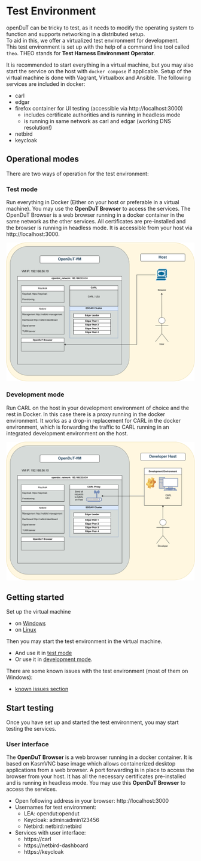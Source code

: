 # Test Environment

openDuT can be tricky to test, as it needs to modify the operating system to function and supports networking in a distributed setup.  
To aid in this, we offer a virtualized test environment for development.  
This test environment is set up with the help of a command line tool called `theo`.
THEO stands for **Test Harness Environment Operator**.

It is recommended to start everything in a virtual machine, but you may also start the service on the host with `docker compose` if applicable.
Setup of the virtual machine is done with Vagrant, Virtualbox and Ansible.
The following services are included in docker:
- carl
- edgar
- firefox container for UI testing (accessible via http://localhost:3000) 
  - includes certificate authorities and is running in headless mode
  - is running in same network as carl and edgar (working DNS resolution!)
- netbird
- keycloak

## Operational modes

There are two ways of operation for the test environment:

### Test mode

Run everything in Docker (Either on your host or preferable in a virtual machine).
You may use the **OpenDuT Browser** to access the services.
The OpenDuT Browser is a web browser running in a docker container in the same network as the other services.
All certificates are pre-installed and the browser is running in headless mode.
It is accessible from your host via http://localhost:3000.

![OpenDuT-VM](.img/opendut-vm-user.drawio.svg)

### Development mode

Run CARL on the host in your development environment of choice and the rest in Docker.
In this case there is a proxy running in the docker environment. 
It works as a drop-in replacement for CARL in the docker environment, which is forwarding the traffic to CARL running in an integrated development environment on the host.

![OpenDuT-VM](.img/opendut-vm-development.drawio.svg)

## Getting started

Set up the virtual machine
* on [Windows](theo-setup-vm-windows.md)
* on [Linux](theo-setup-vm-linux.md)

Then you may start the test environment in the virtual machine.
* And use it in [test mode](theo-use-test-mode.md)
* Or use it in [development mode](theo-use-development-mode.md).

There are some known issues with the test environment (most of them on Windows): 
* [known issues section](known-issues.md)


## Start testing

Once you have set up and started the test environment, you may start testing the services.

### User interface

The **OpenDuT Browser** is a web browser running in a docker container.
It is based on KasmVNC base image which allows containerized desktop applications from a web browser.
A port forwarding is in place to access the browser from your host.
It has all the necessary certificates pre-installed and is running in headless mode.
You may use this **OpenDuT Browser** to access the services.

* Open following address in your browser: http://localhost:3000
* Usernames for test environment:
  * LEA: opendut:opendut
  * Keycloak: admin:admin123456
  * Netbird: netbird:netbird
* Services with user interface:
  * https://carl
  * https://netbird-dashboard
  * https://keycloak

